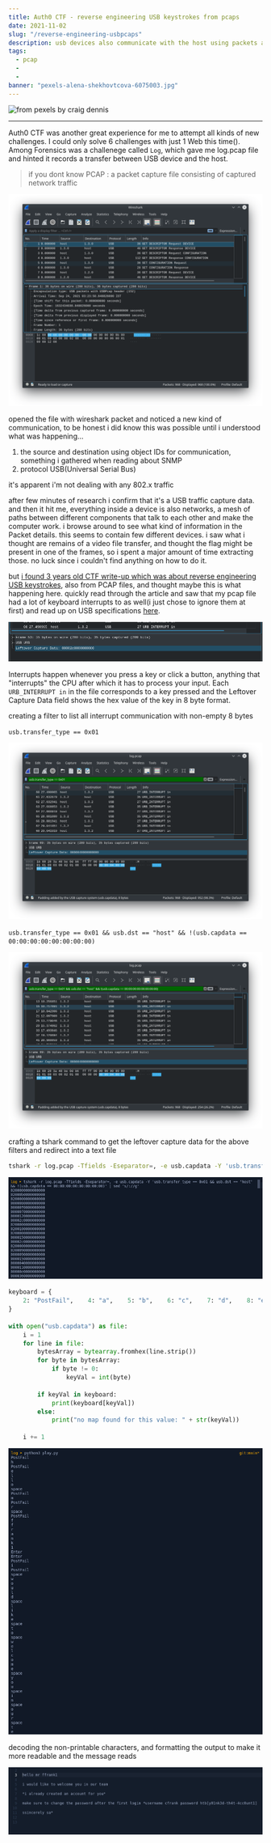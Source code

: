 ```yaml
---
title: Auth0 CTF - reverse engineering USB keystrokes from pcaps
date: 2021-11-02
slug: "/reverse-engineering-usbpcaps"
description: usb devices also communicate with the host using packets and can be anlyzed using packet inspection tool; i used wireshark to inspect a pcap file and reverse engineer keystrokes to find a flag inside 
tags:
  - pcap
  - 
  - 
banner: "pexels-alena-shekhovtcova-6075003.jpg"
---
```


![from pexels by craig dennis](pexels-craig-dennis-57007.jpg)

---

Auth0 CTF was another great experience for me to attempt all kinds of new challenges. I could only solve 6 challenges with just 1 Web this time(). Among Forensics was a challenege called `Log`, which gave me log.pcap file and hinted it records a transfer between USB device and the host. 

> if you dont know PCAP : a packet capture file consisting of captured network traffic 

![wireshark.png](wireshark.png)

opened the file with wireshark packet and noticed a new kind of communication, to be honest i did know this was possible until i understood what was happening...

1. the source and destination using object IDs for communication, something i gathered when reading about SNMP
2. protocol USB(Universal Serial Bus) 

it's apparent i'm not dealing with any 802.x traffic

after few minutes of research i confirm that it's a USB traffic capture data. and then it hit me, everything inside a device is also networks, a mesh of paths between different components that talk to each other and make the computer work. i browse around to see what kind of information in the Packet details. this seems to contain few different devices. i saw what i thought are remains of a video file transfer, and thought the flag might be present in one of the frames, so i spent a major amount of time extracting those. no luck since i couldn't find anything on how to do it. 

but [i found 3 years old CTF write-up which was about reverse engineering USB keystrokes](https://abawazeeer.medium.com/kaizen-ctf-2018-reverse-engineer-usb-keystrok-from-pcap-file-2412351679f4), also from PCAP files, and thought maybe this is what happening here. quickly read through the article and saw that my pcap file had a lot of keyboard interrupts to as well(i just chose to ignore them at first) and read up on USB specifications [here](https://www.beyondlogic.org/usbnutshell/usb4.shtml#Interrupt).

![leftover.png](leftover.png)

Interrupts happen whenever you press a key or click a button, anything that "interrupts" the CPU after which it has to process your input. Each `URB_INTERRUPT in` in the file corresponds to a key pressed and the Leftover Capture Data field shows the hex value of the key in 8 byte format.

creating a filter to list all interrupt communication with non-empty 8 bytes 

`usb.transfer_type == 0x01`

![interrupt.png](interrupt.png)

`usb.transfer_type == 0x01 && usb.dst == "host" && !(usb.capdata == 00:00:00:00:00:00:00:00)`

![interrupt_non_empty.png](interrupt_non_empty.png)

crafting a tshark command to get the leftover capture data for the above filters and redirect into a text file

```bash
tshark -r log.pcap -Tfields -Eseparator=, -e usb.capdata -Y 'usb.transfer_type == 0x01 && usb.dst == "host" && !(usb.capdata == 00:00:00:00:00:00:00:00)' | sed 's/://g' > usb.capdata
```

![capturedata.png](capturedata.png)

```python
keyboard = {
    2: "PostFail",    4: "a",    5: "b",    6: "c",    7: "d",    8: "e",    9: "f",    10: "g",    11: "h",    12: "i",    13: "j",    14: "k",    15: "l",    16: "m",    17: "n",    18: "o",    19: "p",    20: "q",    21: "r",    22: "s",    23: "t",    24: "u",    25: "v",    26: "w",    27: "x",    28: "y",    29: "z",    30: "1",    31: "2",    32: "3",    33: "4",    34: "5",    35: "6",    36: "7",    37: "8",    38: "9",    39: "0",    40: "Enter",    41: "esc",    2: "del",    43: "tab",    44: "space",    45: "-",    47: "[",    48: "]",    51: "DownArrow",    54: "1",    55: "*",    56: "/",    57: "CapsLock",    79: "RightArrow",    80: "LetfArrow"
}

with open("usb.capdata") as file:
    i = 1
    for line in file:
        bytesArray = bytearray.fromhex(line.strip())
        for byte in bytesArray:
            if byte != 0:
                keyVal = int(byte)

        if keyVal in keyboard:
            print(keyboard[keyVal])
        else:
            print("no map found for this value: " + str(keyVal))

    i += 1
```

![output.png](output.png)

decoding the non-printable characters, and formatting the output to make it more readable and the message reads

![flag.png](flag.png)